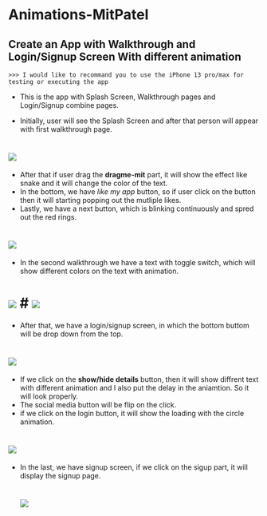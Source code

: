 # Animations-MitPatel

## Create an App with Walkthrough and Login/Signup Screen With different animation
    >>> I would like to recommand you to use the iPhone 13 pro/max for testing or executing the app

+ This is the app with Splash Screen, Walkthrough pages and Login/Signup combine pages.

+ Initially, user will see the Splash Screen and after that person will appear with first walkthrough page.
  
 # ![](Walkthrough1.PNG)

+ After that if user drag the **dragme-mit** part, it will show the effect like snake and it will change the color of the text.
+ In the bottom, we have *like my app* button, so if user click on the button then it will starting popping out the mutliple likes.
+ Lastly, we have a next button, which is blinking continuously and spred out the red rings.
  
 # ![](Walkthrough2.PNG)

+ In the second walkthrough we have a text with toggle switch, which will show different colors on the text with animation.
 # ![](Walkthrough3.PNG)  # ![](Walkthrough4.PNG)


+ After that, we have a login/signup screen, in which the bottom buttom will be drop down from the top.
 # ![](Login1.PNG)

+ If we click on the **show/hide details** button, then it will show diffrent text with different animation and I also put the delay in the aniamtion. So it will look properly.
+ The social media button will be flip on the click.
+ if we click on the login button, it will show the loading with the circle animation.
 # ![](Login2.PNG)

+ In the last, we have signup screen, if we click on the sigup part, it will display the signup page.
   # ![](Signup1.PNG)
